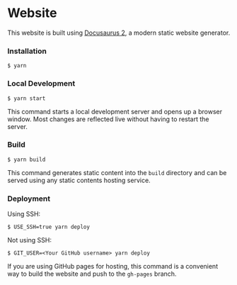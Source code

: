 # Website

This website is built using [Docusaurus 2](https://docusaurus.io/), a modern static website generator.

### Installation

```tsx
$ yarn
```

### Local Development

```tsx
$ yarn start
```

This command starts a local development server and opens up a browser window. Most changes are reflected live without having to restart the server.

### Build

```tsx
$ yarn build
```

This command generates static content into the `build` directory and can be served using any static contents hosting service.

### Deployment

Using SSH:

```tsx
$ USE_SSH=true yarn deploy
```

Not using SSH:

```tsx
$ GIT_USER=<Your GitHub username> yarn deploy
```

If you are using GitHub pages for hosting, this command is a convenient way to build the website and push to the `gh-pages` branch.
